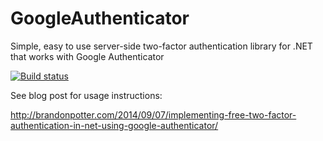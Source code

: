 # GoogleAuthenticator
Simple, easy to use server-side two-factor authentication library for .NET that works with Google Authenticator

[![Build status](https://ci.appveyor.com/api/projects/status/af654g26n9l3840p?svg=true)](https://ci.appveyor.com/project/BrandonPotter/googleauthenticator)

See blog post for usage instructions:

http://brandonpotter.com/2014/09/07/implementing-free-two-factor-authentication-in-net-using-google-authenticator/
